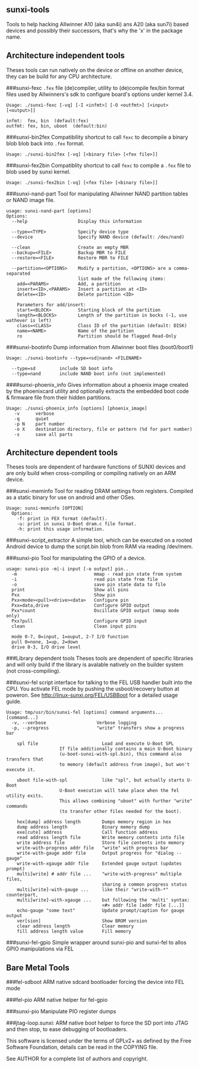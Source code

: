 sunxi-tools
-----------

Tools to help hacking Allwinner A10 (aka sun4i) ans A20 (aka sun7i) based devices
and possibly their successors, that's why the 'x' in the package name.

Architecture independent tools
------------------------------
Theses tools can run natively on the device or offline on another device, they can be build for any CPU architecture.

###sunxi-fexc
`.fex` file (de)compiler, utility to (de)compile fex/bin format files used by Allwinners's sdk to configure board's options under kernel 3.4.

    Usage: ./sunxi-fexc [-vq] [-I <infmt>] [-O <outfmt>] [<input> [<output>]]
    
    infmt:  fex, bin  (default:fex)
    outfmt: fex, bin, uboot  (default:bin)

###sunxi-bin2fex
Compatibility shortcut to call `fexc` to decompile a binary blob blob back into `.fex` format.

    Usage: ./sunxi-bin2fex [-vq] [<binary file> [<fex file>]]

###sunxi-fex2bin
Compatiblity shortcut to call `fexc` to compile a `.fex` file to blob used by sunxi kernel.

    Usage: ./sunxi-fex2bin [-vq] [<fex file> [<binary file>]]

###sunxi-nand-part
Tool for manipulating Allwinner NAND partition tables or NAND image file.

    usage: sunxi-nand-part [options]
    Options:
      --help                   Display this information
    
      --type=<TYPE>            Specify device type
      --device                 Specify NAND device (default: /dev/nand)
    
      --clean                  Create an empty MBR
      --backup=<FILE>          Backup MBR to FILE
      --restore=<FILE>         Restore MBR to FILE
    
      --partition=<OPTIONS>    Modify a partition, <OPTIONS> are a comma-separated
                               list made of the following items:
        add=<PARAMS>           Add, a partition
        insert=<ID>,<PARAMS>   Insert a partition at <ID>
        delete=<ID>            Delete partition <ID>
    
        Parameters for add/insert:
        start=<BLOCK>          Starting block of the partition
        length=<BLOCKS>        Length of the partition in bocks (-1, use wathever is left)
        class=<CLASS>          Class ID of the partition (default: DISK)
        name=<NAME>            Name of the partition
        ro                     Partition should be flagged Read-Only

###sunxi-bootinfo
Dump information from Allwinner boot files (boot0/boot1)

    Usage: ./sunxi-bootinfo --type=<sd|nand> <FILENAME>
    
      --type=sd         include SD boot info
      --type=nand       include NAND boot info (not implemented)

####sunxi-phoenix_info
Gives information about a phoenix image created by the phoenixcard utility and optionally extracts the embedded boot code & firmware file from their hidden partitions.

    Usage: ./sunxi-phoenix_info [options] [phoenix_image]
       -v      verbose
       -q      quiet
       -p N    part number
       -o X    destination directory, file or pattern (%d for part number)
       -s      save all parts
	
Architecture dependent tools
----------------------------
Theses tools are dependent of hardware functions of SUNXI devices and are only build when cross-compiling or compiling natively on an ARM device.

###sunxi-meminfo
Tool for reading DRAM settings from registers. Compiled as a static binary for use on android and other OSes.

    Usage: sunxi-meminfo [OPTION]
      Options:
        -f: print in FEX format (default).
        -u: print in sunxi U-Boot dram.c file format.
        -h: print this usage information.

###sunxi-script_extractor
A simple tool, which can be executed on a rooted Android device to dump the script.bin blob from RAM via reading /dev/mem.

###sunxi-pio
Tool for manipulating the GPIO of a device.

    usage: sunxi-pio -m|-i input [-o output] pin..
      -m                             mmap - read pin state from system
      -i                             read pin state from file
      -o                             save pin state data to file
      print                          Show all pins
      Pxx                            Show pin
      Pxx<mode><pull><drive><data>   Configure pin
      Pxx=data,drive                 Configure GPIO output
      Pxx*count                      Oscillate GPIO output (mmap mode only)
      Pxx?pull                       Configure GPIO input
      clean                          Clean input pins
    
      mode 0-7, 0=input, 1=ouput, 2-7 I/O function
      pull 0=none, 1=up, 2=down
      drive 0-3, I/O drive level

###Library dependent tools
Theses tools are dependent of specific libraries and will only build if the library is avalable natively on the builder system (not cross-compiling).

###sunxi-fel
script interface for talking to the FEL USB handler built into the CPU. You activate FEL mode by pushing the usboot/recovery button at poweron. See http://linux-sunxi.org/FEL/USBBoot for a detailed usage guide.

    Usage: tmp/usr/bin/sunxi-fel [options] command arguments... [command...]
      -v, --verbose                   Verbose logging
      -p, --progress                  "write" transfers show a progress bar
    
        spl file                        Load and execute U-Boot SPL
                        If file additionally contains a main U-Boot binary
                        (u-boot-sunxi-with-spl.bin), this command also transfers that
                        to memory (default address from image), but won't execute it.
    
        uboot file-with-spl             like "spl", but actually starts U-Boot
                        U-Boot execution will take place when the fel utility exits.
                        This allows combining "uboot" with further "write" commands
                        (to transfer other files needed for the boot).
        
        hex[dump] address length        Dumps memory region in hex
        dump address length             Binary memory dump
        exe[cute] address               Call function address
        read address length file        Write memory contents into file
        write address file              Store file contents into memory
        write-with-progress addr file   "write" with progress bar
        write-with-gauge addr file      Output progress for "dialog --gauge"
        write-with-xgauge addr file     Extended gauge output (updates prompt)
        multi[write] # addr file ...    "write-with-progress" multiple files,
                                        sharing a common progress status
        multi[write]-with-gauge ...     like their "write-with-*" counterpart,
        multi[write]-with-xgauge ...    but following the 'multi' syntax:
                                        <#> addr file [addr file [...]]
        echo-gauge "some text"          Update prompt/caption for gauge output
        ver[sion]                       Show BROM version
        clear address length            Clear memory
        fill address length value       Fill memory

###sunxi-fel-gpio
Simple wrapper around sunxi-pio and sunxi-fel to allos GPIO manipulations via FEL

Bare Metal Tools
----------------

###fel-sdboot
ARM native sdcard bootloader forcing the device into FEL mode

###fel-pio
ARM native helper for fel-gpio

###sunxi-pio
Manipulate PIO register dumps

###jtag-loop.sunxi:
ARM native boot helper to force the SD port into JTAG and then stop, to ease debugging of bootloaders.

This software is licensed under the terms of GPLv2+ as defined by the Free Software Foundation, details can be read in the COPYING file.

See AUTHOR for a complete list of authors and copyright.

